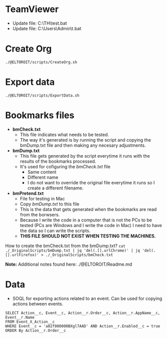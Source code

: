 # TeamViewer
- Update file: C:\TH\test.bat
- Update file: C:\Users\Admin\t.bat

# Create Org
`./@ELTOROIT/scripts/CreateOrg.sh`

# Export data
`./@ELTOROIT/scripts/ExportData.sh`

# Bookmarks files
- **bmCheck.txt** 
  - This file indicates what needs to be tested.
  - The way it's generated is by running the script and copying the bmDump.txt file and then making any necesary adjustments.
- **bmDump.txt** 
  - This file gets generated by the script everytime it runs with the results of the bookmarks processed. 
  - It's used for cofiguring the *bmCheck.txt* file
    - Same content
    - Different name
    - I do not want to override the original file everytime it runs so I create a different filename.
- **bmPretend.txt**
  - File for testing in Mac
  - Copy *bmDump.txt* to this file
  - This is the data that gets generated when the bookmarks are read from the borwsers. 
  - Because I write the code in a computer that is not the PCs to be tested (PCs are Windows and I write the code in Mac) I need to have the data so I can write the scripts. 
  - **THIS FILE SHOULD NOT EXIST WHEN TESTING THE MACHINES.**

How to create the bmCheck.txt from the bmDump.txt?
`cat ./_OriginalScripts/bmDump.txt | jq 'del(.[].urlChrome)' | jq 'del(.[].urlFirefox)' > ./_OriginalScripts/bmCheck.txt`

**Note:** Additional notes found here: ./@ELTOROIT/Readme.md

# Data
- SOQL for exporting actions related to an event. Can be used for copying actions between events.

````
SELECT Action__c, Event__c, Action__r.Order__c, Action__r.AppName__c, Event__r.Name
FROM Event_X_Action__c
WHERE Event__c = 'a02f000000BXgl7AAD' AND Action__r.Enabled__c = true
ORDER By Action__r.Order__c
````